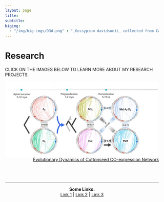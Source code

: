 ```yaml
---
layout: page
title:
subtitle:
bigimg:
  - "/img/big-imgs/D3d.png" : "_Gossypium davidsonii_ collected from Cabo Pulmo, Mexico (2017)"
---
```


# Research

CLICK ON THE IMAGES BELOW TO LEARN MORE ABOUT MY RESEARCH PROJECTS.
     
<p align="left">
  <img align="left" src="/research/seedNet.indiv2.jpg" width="500">
</p>

<p align="right">
  <br><br><br><br>
  <a href="/research/seedNetwork.md">Evolutionary Dynamics of Cottonseed CO-expression Network</a>
  <br><br><br><br>
</p>

---


<div>
<p align="center">
  <b>Some Links:</b><br>
  <a href="#">Link 1</a> |
  <a href="#">Link 2</a> |
  <a href="#">Link 3</a>
  <br><br>
</p>
</div>
